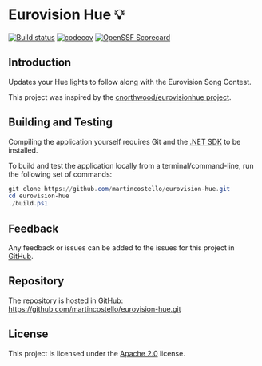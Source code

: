 # Eurovision Hue 💡

[![Build status][build-badge]][build-status]
[![codecov][coverage-badge]][coverage-report]
[![OpenSSF Scorecard][scorecard-badge]][scorecard-report]

## Introduction

Updates your Hue lights to follow along with the Eurovision Song Contest.

This project was inspired by the [cnorthwood/eurovisionhue project][inspiration].

## Building and Testing

Compiling the application yourself requires Git and the [.NET SDK][dotnet-sdk] to be installed.

To build and test the application locally from a terminal/command-line, run the
following set of commands:

```powershell
git clone https://github.com/martincostello/eurovision-hue.git
cd eurovision-hue
./build.ps1
```

## Feedback

Any feedback or issues can be added to the issues for this project in [GitHub][issues].

## Repository

The repository is hosted in [GitHub][repo]: <https://github.com/martincostello/eurovision-hue.git>

## License

This project is licensed under the [Apache 2.0][license] license.

[build-badge]: https://github.com/martincostello/eurovision-hue/actions/workflows/build.yml/badge.svg?branch=main&event=push
[build-status]: https://github.com/martincostello/eurovision-hue/actions?query=workflow%3Abuild+branch%3Amain+event%3Apush "Continuous Integration for this project"
[coverage-badge]: https://codecov.io/gh/martincostello/eurovision-hue/branch/main/graph/badge.svg
[coverage-report]: https://codecov.io/gh/martincostello/eurovision-hue "Code coverage report for this project"
[dotnet-sdk]: https://dotnet.microsoft.com/download "Download the .NET SDK"
[inspiration]: https://github.com/cnorthwood/eurovisionhue "Eurovision Hue by cnorthwood on GitHub"
[issues]: https://github.com/martincostello/eurovision-hue/issues "Issues for this project on GitHub.com"
[license]: https://www.apache.org/licenses/LICENSE-2.0.txt "The Apache 2.0 license"
[repo]: https://github.com/martincostello/eurovision-hue "This project on GitHub.com"
[scorecard-badge]: https://api.securityscorecards.dev/projects/github.com/martincostello/eurovision-hue/badge
[scorecard-report]: https://securityscorecards.dev/viewer/?uri=github.com/martincostello/eurovision-hue "OpenSSF Scorecard for this project"
